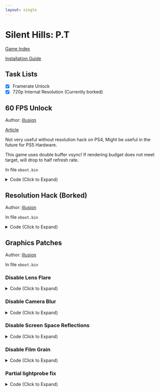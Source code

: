 ```yaml
---
layout: single
---
```


# Silent Hills: P.T

[Game Index](/patch/#patches)

[Installation Guide](https://illusion0001.github.io/install-instructions/)

## Task Lists

- [x] Framerate Unlock
- [x] 720p Internal Resolution (Currently borked)

## 60 FPS Unlock

Author: [illusion](https://twitter.com/illusion0002)

[Article](https://illusion0001.github.io/patches/2021/04/29/pt-60fps/)

Not very useful without resolution hack on PS4, Might be useful in the future for PS5 Hardware.

This game uses double buffer vsync! If rendering budget does not meet target, will drop to half refresh rate.

In file `eboot.bin`

<details>
<summary>Code (Click to Expand)</summary>

{% highlight none %}
BE 01 00 00 00 E8 F3 51 2B 00

BE 00 00 00 00 E8 F3 51 2B 00
{% endhighlight %}

</details>

## Resolution Hack (Borked)

Author: [illusion](https://twitter.com/illusion0002)

In file `eboot.bin`

<details>
<summary>Code (Click to Expand)</summary>

{% highlight none %}
48 B8 80 07 00 00 38 04 00 00

48 B8 00 05 00 00 D0 02 00 00
{% endhighlight %}

</details>

## Graphics Patches

Author: [illusion](https://twitter.com/illusion0002)

In file `eboot.bin`

### Disable Lens Flare

<details>
<summary>Code (Click to Expand)</summary>

{% highlight none %}
4D 85 F6 0F 84 AF 0C 00 00 49 8B 5D

4D 85 F6 0F 85 AF 0C 00 00 49 8B 5D
{% endhighlight %}

</details>

### Disable Camera Blur

<details>
<summary>Code (Click to Expand)</summary>

{% highlight none %}
0F 84 BD 0A 00 00 48 8B 15 09 28 0B 01

0F 85 BD 0A 00 00 48 8B 15 09 28 0B 01
{% endhighlight %}

</details>

### Disable Screen Space Reflections

<details>
<summary>Code (Click to Expand)</summary>

{% highlight none %}
55 48 89 E5 41 57 41 56 41 55 41 54 53 48 81 EC 68 01 00 00 49 89 F4 48 89 BD E8 FE FF FF 48 8B 05 53 50 E3 00

C3 48 89 E5 41 57 41 56 41 55 41 54 53 48 81 EC 68 01 00 00 49 89 F4 48 89 BD E8 FE FF FF 48 8B 05 53 50 E3 00
{% endhighlight %}

</details>

### Disable Film Grain

<details>
<summary>Code (Click to Expand)</summary>

{% highlight none %}
75 1F BF 40 00 00 00

74 1F BF 40 00 00 00
{% endhighlight %}

</details>

### Partial lightprobe fix

<details>
<summary>Code (Click to Expand)</summary>

{% highlight none %}
# Partial lightprobe fix
48 85 DB 0F 84 83 07 00 00 45 0F B7 75 10

48 85 DB 48 E9 83 07 00 00 45 0F B7 75 10

# partial mirror fix // combine with lightprobe
C5 FA 59 05 C8 BC 8F 00 C5 FA 2C C0 C5 FA 2A C8 C5 FA 5C C1 C5 FA 59 05 B8 BC 8F 00 C4 E1 FA 2C C8 4C 8D 05 28 2E 31 01

C3 FA 59 05 C8 BC 8F 00 C5 FA 2C C0 C5 FA 2A C8 C5 FA 5C C1 C5 FA 59 05 B8 BC 8F 00 C4 E1 FA 2C C8 4C 8D 05 28 2E 31 01
{% endhighlight %}

</details>
